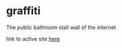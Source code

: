 # graffiti
The public bathroom stall wall of the internet

link to active site [here](https://ua92q1cf5c.execute-api.us-east-1.amazonaws.com/dev/site/index.html)
